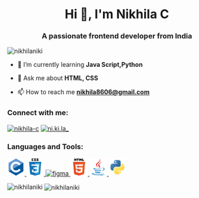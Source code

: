 

<h1 align="center">Hi 👋, I'm Nikhila C</h1>
<h3 align="center">A passionate frontend developer from India</h3>


<p align="left"> <img src="https://komarev.com/ghpvc/?username=nikhilaniki&label=Profile%20views&color=0e75b6&style=flat" alt="nikhilaniki" /> </p>

- 🌱 I’m currently learning **Java Script,Python**

- 💬 Ask me about **HTML, CSS**

- 📫 How to reach me **nikhila8606@gmail.com**

<h3 align="left">Connect with me:</h3>
<p align="left">
<a href="https://linkedin.com/in/nikhila-c" target="blank"><img align="center" src="https://raw.githubusercontent.com/rahuldkjain/github-profile-readme-generator/master/src/images/icons/Social/linked-in-alt.svg" alt="nikhila-c" height="30" width="40" /></a>
<a href="https://instagram.com/ni.ki.la_" target="blank"><img align="center" src="https://raw.githubusercontent.com/rahuldkjain/github-profile-readme-generator/master/src/images/icons/Social/instagram.svg" alt="ni.ki.la_" height="30" width="40" /></a>
</p>

<h3 align="left">Languages and Tools:</h3>
<p align="left"> <a href="https://www.cprogramming.com/" target="_blank" rel="noreferrer"> <img src="https://raw.githubusercontent.com/devicons/devicon/master/icons/c/c-original.svg" alt="c" width="40" height="40"/> </a> <a href="https://www.w3schools.com/css/" target="_blank" rel="noreferrer"> <img src="https://raw.githubusercontent.com/devicons/devicon/master/icons/css3/css3-original-wordmark.svg" alt="css3" width="40" height="40"/> </a> <a href="https://www.figma.com/" target="_blank" rel="noreferrer"> <img src="https://www.vectorlogo.zone/logos/figma/figma-icon.svg" alt="figma" width="40" height="40"/> </a> <a href="https://www.w3.org/html/" target="_blank" rel="noreferrer"> <img src="https://raw.githubusercontent.com/devicons/devicon/master/icons/html5/html5-original-wordmark.svg" alt="html5" width="40" height="40"/> </a> <a href="https://www.java.com" target="_blank" rel="noreferrer"> <img src="https://raw.githubusercontent.com/devicons/devicon/master/icons/java/java-original.svg" alt="java" width="40" height="40"/> </a> <a href="https://www.python.org" target="_blank" rel="noreferrer"> <img src="https://raw.githubusercontent.com/devicons/devicon/master/icons/python/python-original.svg" alt="python" width="40" height="40"/> </a> </p>

<p><img align="left" src="https://github-readme-stats.vercel.app/api/top-langs?username=nikhilaniki&show_icons=true&locale=en&layout=compact" alt="nikhilaniki" /></p>

<p>&nbsp;<img align="center" src="https://github-readme-stats.vercel.app/api?username=nikhilaniki&show_icons=true&locale=en" alt="nikhilaniki" /></p>
